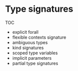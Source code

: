 # Type signatures

TOC
- explicit forall
- flexible contexts signature
- ambiguous types
- kind signatures
- scoped type variables
- implicit parameters
- partial type signatures
